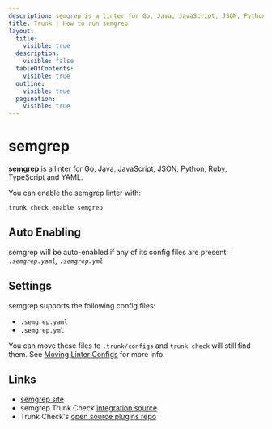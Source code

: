 ```yaml
---
description: semgrep is a linter for Go, Java, JavaScript, JSON, Python, Ruby, TypeScript and YAML
title: Trunk | How to run semgrep
layout:
  title:
    visible: true
  description:
    visible: false
  tableOfContents:
    visible: true
  outline:
    visible: true
  pagination:
    visible: true
---
```


# semgrep

[**semgrep**](https://github.com/returntocorp/semgrep#readme) is a linter for Go, Java, JavaScript, JSON, Python, Ruby, TypeScript and YAML.

You can enable the semgrep linter with:

```shell
trunk check enable semgrep
```

## Auto Enabling

semgrep will be auto-enabled if any of its config files are present: *`.semgrep.yaml`, `.semgrep.yml`*

## Settings

semgrep supports the following config files:
* `.semgrep.yaml`
* `.semgrep.yml`

 You can move these files to `.trunk/configs` and `trunk check` will still find them. See [Moving Linter Configs](..#moving-linter-configs) for more info.



## Links

- [semgrep site](https://github.com/returntocorp/semgrep#readme)
- semgrep Trunk Check [integration source](https://github.com/trunk-io/plugins/tree/main/linters/semgrep)
- Trunk Check's [open source plugins repo](https://github.com/trunk-io/plugins/tree/main)
